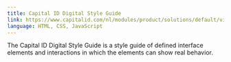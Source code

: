 ```yaml
---
title: Capital ID Digital Style Guide
link: https://www.capitalid.com/nl/modules/product/solutions/default/viewcontent.aspx?ItemId=44&ContentId=1055&OriginalItemId=55
language: HTML, CSS, JavaScript
---
```


The Capital ID Digital Style Guide is a style guide of defined interface elements and interactions in which the elements can show real behavior.
